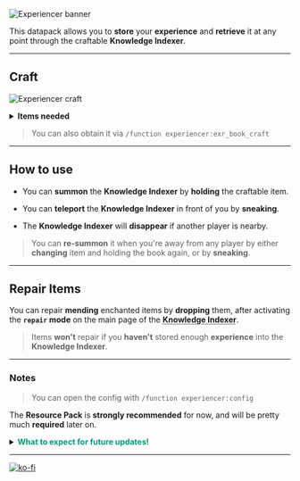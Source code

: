 <img src="https://github.com/El-Kavio/Experiencer/assets/140896938/514ed70f-37dc-4a4f-b62f-604b00224f92" alt="Experiencer banner">

This datapack allows you to **store** your **experience** and **retrieve** it at any point through the craftable **Knowledge Indexer**.

---

## Craft
<img src="https://github.com/El-Kavio/Experiencer/assets/140896938/06886851-e04c-449f-983b-754ff9268c1f" alt="Experiencer craft"><br>

<details><summary><b>Items needed</b></summary>

  - 2 Ender Chests
  - 2 Anvils
  - 2 Bottles o' Enchanting
  - 1 Soul Lantern
  - 1 Enchanted Book _(any)_
  - 1 Lime Shulker Box
</details>

> You can also obtain it via `/function experiencer:exr_book_craft`

---

## How to use

- You can **summon** the **Knowledge Indexer** by **holding** the craftable item.

- You can **teleport** the **Knowledge Indexer** in front of you by **sneaking**.

- The **Knowledge Indexer** will **disappear** if another player is nearby.
> You can **re-summon** it when you're away from any player by either **changing** item and holding the book again, or by **sneaking**.

---

## Repair Items

You can repair **mending** enchanted items by **dropping** them, after activating the **`repair` mode** on the main page of the <abbr title="The Interface produced by the craftable item.">**Knowledge Indexer**</abbr>.
> Items **won't** repair if you **haven't** stored enough **experience** into the **Knowledge Indexer**.

---


### Notes

> You can open the config with `/function experiencer:config`

The **Resource Pack** is **strongly recommended** for now, and will be pretty much **required** later on.

<details><summary><b><font color="#009B77">What to expect for future updates!</b></font></summary>
<font color="#529082">

* **"Notification"** when using an **outdated Resource Pack**.
* Unlockable **<abbr title="Animated images + sound">Lore</abbr>**.
* Unlockable "**<abbr title="Custom one time obtainables">Trophies</abbr>**". *(via advancements)*
</font>
</details>

---

[![ko-fi](https://ko-fi.com/img/githubbutton_sm.svg)](https://ko-fi.com/kavio)
